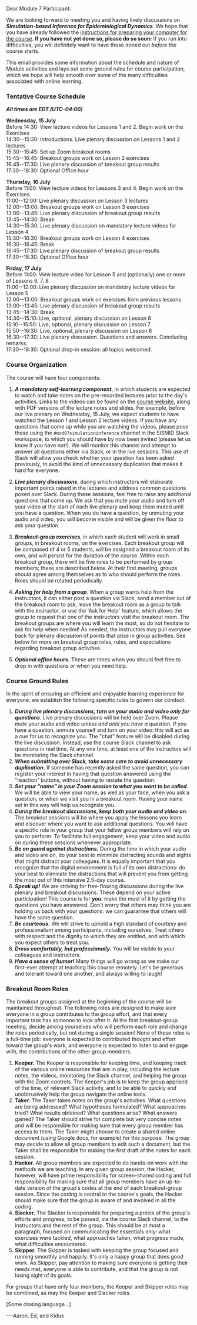 Dear Module 7 Participant:

We are looking forward to meeting you and having lively discussions on ***Simulation-based Inference for Epidemiological Dynamics***. 
We hope that you have already followed the [instructions for preparing your computer for the course](https://kingaa.github.io/sbied/prep/advance.html).
**If you have not yet done so, please do so soon:** if you run into difficulties, you will definitely want to have those ironed out *before* the course starts.

This email provides some information about the schedule and nature of Module activities and lays out some ground rules for course participation, which we hope will help smooth over some of the many difficulties associated with online learning.

### Tentative Course Schedule

***All times are EDT (UTC-04:00)***

**Wednesday, 15 July**  
Before 14:30: View lecture videos for Lessons 1 and 2. Begin work on the Exercises  
14:30--15:30: Introductions. Live plenary discussion on Lessons 1 and 2 lectures  
15:30--15:45: Set up Zoom breakout rooms  
15:45--16:45: Breakout groups work on Lesson 2 exercises  
16:45--17:30: Live plenary discussion of breakout group results  
17:30--18:30: Optional Office hour  

**Thursday, 16 July**  
Before 11:00: View lecture videos for Lessons 3 and 4. Begin work on the Exercises.  
11:00--12:00: Live plenary discussion on Lesson 3 lectures  
12:00--13:00: Breakout groups work on Lesson 3 exercises  
13:00--13:45: Live plenary discussion of breakout group results  
13:45--14:30: Break  
14:30--15:30: Live plenary discussion on mandatory lecture videos for Lesson 4  
15:30--16:30: Breakout groups work on Lesson 4 exercises  
16:30--16:45: Break  
16:45--17:30: Live plenary discussion of breakout group results  
17:30--18:30: Optional Office hour  

**Friday, 17 July**  
Before 11:00: View lecture video for Lesson 5 and (optionally) one or more of Lessons 6, 7, 8  
11:00--12:00: Live plenary discussion on mandatory lecture videos for Lesson 5  
12:00--13:00: Breakout groups work on exercises from previous lessons  
13:00--13:45: Live plenary discussion of breakout group results  
13:45--14:30: Break  
14:30--15:10: Live, optional, plenary discussion on Lesson 6  
15:10--15:50: Live, optional, plenary discussion on Lesson 7  
15:50--16:30: Live, optional, plenary discussion on Lesson 8  
16:30--17:30: Live plenary discussion. Questions and answers. Concluding remarks.  
17:30--18:30: Optional drop-in session: all topics welcomed.  

### Course Organization

The course will have four components:

1. ***A mandatory self-learning component***, in which students are expected to watch and take notes on the pre-recorded lectures prior to the day's activities.
   Links to the videos can be found on the [course website](https://kingaa.github.io/sbied/), along with PDF versions of the lecture notes and slides.
   For example, before our live plenary on Wednesday, 15 July, we expect students to have watched the Lesson 1 and Lesson 2 lecture videos.
   If you have any questions that come up while you are watching the videos, please pose these using the `#mod07simulationinference` channel in the SISMID Slack workspace, to which you should have by now been invited (please let us know if you have not!).
   We will monitor this channel and attempt to answer all questions either via Slack, or in the live sessions.
   This use of Slack will allow you check whether your question has been asked previously, to avoid the kind of unnecessary duplication that makes it hard for everyone.

2. ***Live plenary discussions***, during which instructors will elaborate important points raised in the lectures and address common questions posed over Slack.
   During these sessions, feel free to raise any additional questions that come up.
   We ask that you mute your audio and turn off your video at the start of each live plenary and keep them muted until you have a question.
   When you do have a question, by unmuting your audio and video, you will become visible and will be given the floor to ask your question.

3. ***Breakout-group exercises***, in which each student will work in small groups, in breakout rooms, on the exercises.
   Each breakout group will be composed of 4 or 5 students, will be assigned a breakout room of its own, and will persist for the duration of the course.
   Within each breakout group, there will be five roles to be performed by group members; these are described below.
   At their first meeting, groups should agree among themselves as to who should perform the roles.
   Roles should be rotated periodically.
3. ***Asking for help from a group***.
   When a group wants help from the instructors, it can either post a question via Slack, send a member out of the breakout room to ask, leave the breakout room as a group to talk with the instructor, or use the 'Ask for Help' feature, which allows the group to request that one of the instructors visit the breakout room.
   The breakout groups are where you will learn the most, so do not hesitate to ask for help when needed!
   As needed, the instructors may pull everyone back for plenary discussion of points that arise in group activities.
   See below for more on breakout group roles, rules, and expectations regarding breakout group activities.
   
4. ***Optional office hours.***
   These are times when you should feel free to drop in with questions or when you need help.

### Course Ground Rules

In the spirit of ensuring an efficient and enjoyable learning experience for everyone, we establish the following specific rules to govern our conduct.

1. ***During live plenary discussions, turn on your audio and video only for questions***.
   Live plenary discussions will be held over Zoom.
   Please mute your audio and video *unless and until you have a question.* 
   If you have a question, unmute yourself and turn on your video: 
   this will act as a cue for us to recognize you.
   The "chat" feature will be disabled during the live discussion.
   Instead, use the course Slack channel to ask questions in real time.
   At any one time, at least one of the instructors will be monitoring the Slack channel.
1. ***When submitting over Slack, take some care to avoid unnecessary duplication.***
   If someone has recently asked the same question, you can register your interest in having that question answered using the "reaction" buttons, without having to restate the question.
1. ***Set your "name" in your Zoom session to what you want to be called***.
   We will be able to view your name, as well as your face, when you ask a question, or when we visit you in a breakout room.
   Having your name set in this way will help us recognize you.
1. ***During the breakout discussions, keep both your audio and video on.***
   The breakout sessions will be where you apply the lessons you learn and discover where you want to ask additional questions.
   You will have a specific role in your group that your fellow group members will rely on you to perform.
   To facilitate full engagement, keep your video and audio on during these sessions whenever appropriate.
1. ***Be on guard against distractions.***
   During the time in which your audio and video are on, do your best to minimize distracting sounds and sights that might distract your colleagues.
   It is equally important that you recognize that the digital environment is full of its own distractions: 
   do your best to eliminate the distractions that will prevent you from getting the most out of this intensive 2.5-day course.
1. ***Speak up!***
   We are striving for free-flowing discussions during the live plenary and breakout discussions.
   These depend on your active participation!
   This course is for **you**: make the most of it by getting the questions you have answered.
   Don't worry that others may think you are holding us back with your questions:
   we can guarantee that others will have the same question.
1. ***Be courteous.***
   We will strive to uphold a high standard of courtesy and professionalism among participants, including ourselves.
   Treat others with respect and the dignity to which they are entitled, and with which you expect others to treat you.
1. ***Dress comfortably, but professionally.***
   You will be visible to your colleagues and instructors.
1. ***Have a sense of humor!***
   Many things will go wrong as we make our first-ever attempt at teaching this course remotely.
   Let's be generous and tolerant toward one another, and always willing to laugh!

### Breakout Room Roles

The breakout groups assigned at the beginning of the course will be maintained throughout.
The following roles are designed to make sure everyone in a group contributes to the group effort, and that every important task has someone to look after it.
At the first breakout-group meeting, decide among yourselves who will perform each role and change the roles periodically, but not during a single session!
None of these roles is a full-time job: 
everyone is expected to contributed thought and effort toward the group's work, 
and everyone is expected to listen to and engage with, the contributions of the other group members.

1. **Keeper.** 
   The Keeper is responsible for keeping time, and keeping track of the various online resources that are in play, including the lecture notes, the videos, monitoring the Slack channel, and helping the group with the Zoom controls.
   The Keeper's job is to keep the group apprised of the time, of relevant Slack activity, and to be able to quickly and unobtrusively help the group navigate the online tools.
1. **Taker.** 
   The Taker takes notes on the group's activities.
   What questions are being addressed?
   What hypotheses formulated?
   What approaches tried?
   What results obtained?
   What questions arise?
   What answers gained?
   The Taker should strive for complete but very concise notes and will be responsible for making sure that every group member has access to them.
   The Taker might choose to create a shared online document (using Google docs, for example) for this purpose.
   The group may decide to allow all group members to edit such a document, but the Taker shall be responsible for making the first draft of the notes for each session.
1. **Hacker.** 
   All group members are expected to do hands-on work with the methods we are teaching.
   In any given group session, the Hacker, however, will have prime responsibility for screen-shared coding and full responsibility for making sure that all group members have an up-to-date version of the group's codes at the end of each breakout-group session.
   Since the coding is central to the course's goals, the Hacker should make sure that the group is aware of and involved in all the coding.
1. **Slacker.**
   The Slacker is responsible for preparing a pr&eacute;cis of the group's efforts and progress, to be passed, via the course Slack channel, to the instructors and the rest of the group.
   This should be at most a paragraph, focused on communicating the essentials only: 
   what exercises were tackled, what approaches taken, what progress made, what difficulties encountered.
1. **Skipper.** 
   The Skipper is tasked with keeping the group focused and running smoothly and happily.
   It's only a happy group that does good work.
   As Skipper, pay attention to making sure everyone is getting their needs met, everyone is able to contribute, and that the group is not losing sight of its goals.
   
For groups that have only four members, the Keeper and Skipper roles may be combined, as may the Keeper and Slacker roles.

[Some closing language...]

---Aaron, Ed, and Kidus
